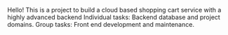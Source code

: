 Hello!
This is a project to build a cloud based shopping cart service with a highly advanced backend
Individual tasks: Backend database and project domains.
Group tasks: Front end development and maintenance.
